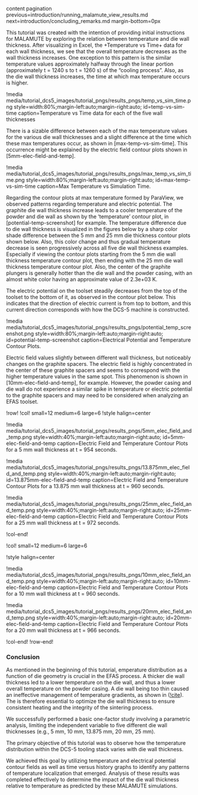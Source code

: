 content pagination previous=introduction/running_malamute_view_results.md
                    next=introduction/concluding_remarks.md
                    margin-bottom=0px

This tutorial was created with the intention of providing initial instructions for MALAMUTE by exploring the relation between temperature and die wall thickness. After visualizing in Excel, the +Temperature vs Time+ data for each wall thickness, we see that the overall temperature decreases as the wall thickness increases. One exception to this pattern is the similar temperature values approximately halfway through the linear portion (approximately t = 1240 s to t = 1260 s) of the “cooling process”. Also, as the die wall thickness increases, the time at which max temperature occurs is higher. 

!media media/tutorial_dcs5_images/tutorial_pngs/results_pngs/temp_vs_sim_time.png
       style=width:80%;margin-left:auto;margin-right:auto;
       id=temp-vs-sim-time
       caption=Temperature vs Time data for each of the five wall thicknesses

There is a sizable difference between each of the max temperature values for the various die wall thicknesses and a slight difference at the time which these max temperatures occur, as shown in [max-temp-vs-sim-time]. This occurrence might be explained by the electric field contour plots shown in [5mm-elec-field-and-temp]. 

!media media/tutorial_dcs5_images/tutorial_pngs/results_pngs/max_temp_vs_sim_time.png
       style=width:80%;margin-left:auto;margin-right:auto;
       id=max-temp-vs-sim-time
       caption=Max Temperature vs Simulation Time.

Regarding the contour plots at max temperature formed by ParaView, we observed patterns regarding temperature and electric potential. The graphite die wall thickness increase leads to a cooler temperature of the powder and die wall as shown by the ‘temperature’ contour plot, in [potential-temp-screenshot] for example. The temperature difference due to die wall thickness is visualized in the figures below by a sharp color shade difference between the 5 mm and 25 mm die thickness contour plots shown below. Also, this color change and thus gradual temperature decrease is seen progressively across all five die wall thickness examples. Especially if viewing the contour plots starting from the 5 mm die wall thickness temperature contour plot, then ending with the 25 mm die wall thickness temperature contour plot. Also, the center of the graphite plungers is generally hotter than the die wall and the powder casing, with an almost white color having an approximate value of 2.3e+03 K. 

The electric potential on the toolset steadily decreases from the top of the toolset to the bottom of it, as observed in the contour plot below. This indicates that the direction of electric current is from top to bottom, and this current direction corresponds with how the DCS-5 machine is constructed. 

!media media/tutorial_dcs5_images/tutorial_pngs/results_pngs/potential_temp_screenshot.png
    style=width:80%;margin-left:auto;margin-right:auto;
    id=potential-temp-screenshot
    caption=Electrical Potential and Temperature Contour Plots.

Electric field values slightly between different wall thickness, but noticeably changes on the graphite spacers. The electric field is highly concentrated in the center of these graphite spacers and seems to correspond with the higher temperature values in the same spot. This phenomenon is shown in [10mm-elec-field-and-temp], for example. However, the powder casing and die wall do not experience a similar spike in temperature or electric potential to the graphite spacers and may need to be considered when analyzing an EFAS toolset.

!row!
!col! small=12 medium=6 large=6
!style halign=center

!media media/tutorial_dcs5_images/tutorial_pngs/results_pngs/5mm_elec_field_and_temp.png
    style=width:40%;margin-left:auto;margin-right:auto;
    id=5mm-elec-field-and-temp
    caption=Electric Field and Temperature Contour Plots for a 5 mm wall thickness at t = 954 seconds.

!media media/tutorial_dcs5_images/tutorial_pngs/results_pngs/13.875mm_elec_field_and_temp.png
    style=width:40%;margin-left:auto;margin-right:auto;
    id=13.875mm-elec-field-and-temp
    caption=Electric Field and Temperature Contour Plots for a 13.875 mm wall thickness at t = 960 seconds.

!media media/tutorial_dcs5_images/tutorial_pngs/results_pngs/25mm_elec_field_and_temp.png
    style=width:40%;margin-left:auto;margin-right:auto;
    id=25mm-elec-field-and-temp
    caption=Electric Field and Temperature Contour Plots for a 25 mm wall thickness at t = 972 seconds.

!col-end!

!col! small=12 medium=6 large=6

!style halign=center

!media media/tutorial_dcs5_images/tutorial_pngs/results_pngs/10mm_elec_field_and_temp.png
    style=width:40%;margin-left:auto;margin-right:auto;
    id=10mm-elec-field-and-temp
    caption=Electric Field and Temperature Contour Plots for a 10 mm wall thickness at t = 960 seconds.

!media media/tutorial_dcs5_images/tutorial_pngs/results_pngs/20mm_elec_field_and_temp.png
    style=width:40%;margin-left:auto;margin-right:auto;
    id=20mm-elec-field-and-temp
    caption=Electric Field and Temperature Contour Plots for a 20 mm wall thickness at t = 966 seconds.


!col-end!
!row-end!

### Conclusion

As mentioned in the beginning of this tutorial, emperature distribution as a function of die geometry is crucial in the EFAS process. A thicker die wall thickness led to a lower temperature on the die wall, and thus a lower overall temperature on the powder casing. A die wall being too thin caused an ineffective management of temperature gradients, as shown in ([!cite](Preston20243dprinted)). The  is therefore essential to optimize the die wall thickness to ensure consistent heating and the integrity of the sintering process.

We successfully performed a basic one-factor study involving a parametric analysis, limiting the independent variable to five different die wall thicknesses (e.g., 5 mm, 10 mm, 13.875 mm, 20 mm, 25 mm).  

The primary objective of this tutorial was to observe how the temperature distribution within the DCS-5 tooling stack varies with die wall thickness. 

We achieved this goal by utilizing temperature and electrical potential contour fields as well as time versus history graphs to identify any patterns of temperature localization that emerged. Analysis of these results was completed effectively to determine the impact of the die wall thickness relative to temperature as predicted by these MALAMUTE simulations.
